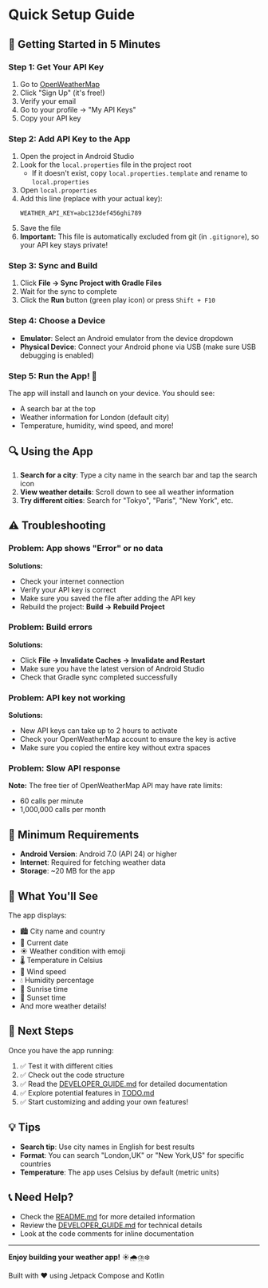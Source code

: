 # Quick Setup Guide

## 🚀 Getting Started in 5 Minutes

### Step 1: Get Your API Key

1. Go to [OpenWeatherMap](https://openweathermap.org/api)
2. Click "Sign Up" (it's free!)
3. Verify your email
4. Go to your profile → "My API Keys"
5. Copy your API key

### Step 2: Add API Key to the App

1. Open the project in Android Studio
2. Look for the `local.properties` file in the project root
   - If it doesn't exist, copy `local.properties.template` and rename to `local.properties`
3. Open `local.properties`
4. Add this line (replace with your actual key):
   ```properties
   WEATHER_API_KEY=abc123def456ghi789
   ```
5. Save the file
6. **Important:** This file is automatically excluded from git (in `.gitignore`), so your API key stays private!

### Step 3: Sync and Build

1. Click **File → Sync Project with Gradle Files**
2. Wait for the sync to complete
3. Click the **Run** button (green play icon) or press `Shift + F10`

### Step 4: Choose a Device

- **Emulator**: Select an Android emulator from the device dropdown
- **Physical Device**: Connect your Android phone via USB (make sure USB debugging is enabled)

### Step 5: Run the App! 🎉

The app will install and launch on your device. You should see:
- A search bar at the top
- Weather information for London (default city)
- Temperature, humidity, wind speed, and more!

## 🔍 Using the App

1. **Search for a city**: Type a city name in the search bar and tap the search icon
2. **View weather details**: Scroll down to see all weather information
3. **Try different cities**: Search for "Tokyo", "Paris", "New York", etc.

## ⚠️ Troubleshooting

### Problem: App shows "Error" or no data

**Solutions:**
- Check your internet connection
- Verify your API key is correct
- Make sure you saved the file after adding the API key
- Rebuild the project: **Build → Rebuild Project**

### Problem: Build errors

**Solutions:**
- Click **File → Invalidate Caches → Invalidate and Restart**
- Make sure you have the latest version of Android Studio
- Check that Gradle sync completed successfully

### Problem: API key not working

**Solutions:**
- New API keys can take up to 2 hours to activate
- Check your OpenWeatherMap account to ensure the key is active
- Make sure you copied the entire key without extra spaces

### Problem: Slow API response

**Note:** The free tier of OpenWeatherMap API may have rate limits:
- 60 calls per minute
- 1,000,000 calls per month

## 📱 Minimum Requirements

- **Android Version**: Android 7.0 (API 24) or higher
- **Internet**: Required for fetching weather data
- **Storage**: ~20 MB for the app

## 🎨 What You'll See

The app displays:
- 🏙️ City name and country
- 📅 Current date
- ☀️ Weather condition with emoji
- 🌡️ Temperature in Celsius
- 💨 Wind speed
- 💧 Humidity percentage
- 🌅 Sunrise time
- 🌇 Sunset time
- And more weather details!

## 🔄 Next Steps

Once you have the app running:
1. ✅ Test it with different cities
2. ✅ Check out the code structure
3. ✅ Read the [DEVELOPER_GUIDE.md](DEVELOPER_GUIDE.md) for detailed documentation
4. ✅ Explore potential features in [TODO.md](TODO.md)
5. ✅ Start customizing and adding your own features!

## 💡 Tips

- **Search tip**: Use city names in English for best results
- **Format**: You can search "London,UK" or "New York,US" for specific countries
- **Temperature**: The app uses Celsius by default (metric units)

## 📞 Need Help?

- Check the [README.md](README.md) for more detailed information
- Review the [DEVELOPER_GUIDE.md](DEVELOPER_GUIDE.md) for technical details
- Look at the code comments for inline documentation

---

**Enjoy building your weather app!** ☀️🌧️⛈️❄️

Built with ❤️ using Jetpack Compose and Kotlin
